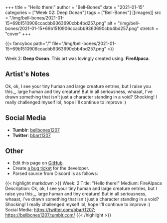 +++
title =       "Hello there!"
author =      "Bell-Bones"
date =        "2021-01-15"
categories =  ["Week 02: Deep Ocean"]
tags =        ["Bell-Bones"]
[[images]]
                      src = "/img/bell-bones/2021-01-15+69b1510906ccacbb9363690cbb4bd257.png"
                      alt = "/img/bell-bones/2021-01-15+69b1510906ccacbb9363690cbb4bd257.png"
                      stretch = "cover"
+++


{{< fancybox path="/" file="/img/bell-bones/2021-01-15+69b1510906ccacbb9363690cbb4bd257.png" >}}


Week 2: **Deep Ocean**. This art was lovingly created using: **FireAlpaca**.

## Artist's Notes

Ok, ok, I see your tiny human and large creature entries, but I raise you this,,, large human and tiny creature! But in all seriousness, whaaat, I've drawn something that isn't just a character standing in a void? Shocking! I really challenged myself lol, hope I'll continue to improve :)

## Social Media

- **Tumblr**: [bellbones1207]()
- **Twitter**: [bbart1207]()


## Other

- Edit this page on [GitHub](https://github.com/teaminkling/web-refresh/edit/main/blog/content/blog/bell-bones-week-2-16df.md).
- Create [a bug ticket](https://github.com/teaminkling/web-refresh/issues/new?assignees=&labels=bug&template=problem-report.md&title=) for the developer.
- Parsed source from Discord is as follows:

{{< highlight markdown >}}
Week: 2
Title: "Hello there!"
Medium: FireAlpaca
Description: Ok, ok, I see your tiny human and large creature entries, but I raise you this,,, large human and tiny creature! But in all seriousness, whaaat, I've drawn something that isn't just a character standing in a void? Shocking! I really challenged myself lol, hope I'll continue to improve :)
Social Media: https://twitter.com/bbart1207; https://bellbones1207.tumblr.com/
{{< /highlight >}}